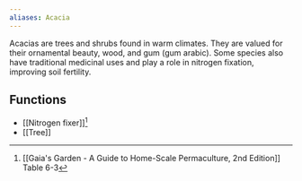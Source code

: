 ```yaml
---
aliases: Acacia
---
```

Acacias are trees and shrubs found in warm climates. They are valued for their ornamental beauty, wood, and gum (gum arabic). Some species also have traditional medicinal uses and play a role in nitrogen fixation, improving soil fertility.

## Functions
- [[Nitrogen fixer]][^1]
- [[Tree]]

[^1]: [[Gaia's Garden - A Guide to Home-Scale Permaculture, 2nd Edition]] Table 6-3
